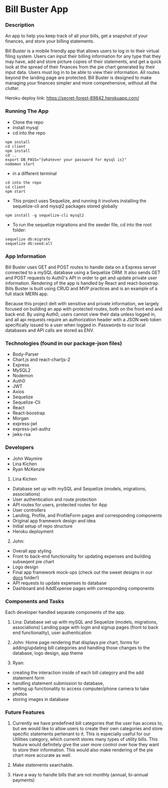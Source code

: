 # Bill Buster App

### Description
An app to help you keep track of all your bills, get a snapshot of your finances, and store your billing statements. 

Bill Buster is a mobile friendly app that allows users to log in to their virtual filing system. Users can input their billing information for any type that they may have, add and store picture copies of their statements, and get a quick look at the spread of their finances from the pie chart generated by their input data. Users must log in to be able to view their information. All routes beyond the landing page are protected. Bill Buster is designed to make managing your finances simpler and more comprehensive, without all the clutter.

Heroku deploy link: https://secret-forest-89842.herokuapp.com/

### Running The App
* Clone the repo
* install mysql
* cd into the repo
```
npm install
cd client
npm install
cd ..
export DB_PASS="{whatever your password for mysql is}"
nodemon start
```
* in a different terminal
```
cd into the repo
cd client
npm start
```
* This project uses Sequelize, and running it involves installing the sequelize-cli and mysql2 packages stored globally

```
npm install -g sequelize-cli mysql2
```

* To run the sequelize migrations and the seeder file, cd into the root folder:
```
sequelize db:migrate
sequelize db:seed:all
```

### App Information
Bill Buster uses GET and POST routes to handle data on a Express server connected to a mySQL database using a Sequelize ORM. It also sends GET and POST requests to Auth0's API in order to get and update private user information. Rendering of the app is handled by React and react-boostrap. Bills Buster is built using CRUD and MVP practices and is an example of a full stack MERN app.

Because this project delt with sensitive and private information, we largely focused on building an app with protected routes, both on the front end and back end. By using Auth0, users cannot view their data unless logged in, and all api requests require an authorization header with a JSON web token specifically issued to a user when logged in. Passwords to our local databases and API calls are stored as ENV.

### Technologies (found in our package-json files)
- Body-Parser
- Chart.js and react-chartjs-2 
- Express
- MySQL2
- Nodemon
- Auth0
- JWT
- Axios
- Sequelize
- Sequelize-Cli
- React
- React-boostrap
- Morgan
- express-jwt
- express-jwt-authz
- jwks-rsa

### Developers

* John Waymire
* Lina Kichen
* Ryan McKenzie

1. Lina Kichen 
- Database set up with mySQL and Sequelize (models, migrations, associations)
- User authentication and route protection
- API routes for users, protected routes for App 
- User controllers 
- Landing, Profile, and ProfileForm pages and corresponding components
- Original app framework design and idea
- Initial setup of repo structure
- Heroku deployment

2. John:  
- Overall app styling
- Front to back-end functionality for updating expenses and building subseqent pie chart
- Logo design 
- Final app framework mock-ups (check out the sweet designs in our [docs](https://github.com/hkichen/BillsApp/blob/master/docs/index.md) folder!)
- API requests to update expenses to database
- Dashboard and AddExpense pages with corresponding components

### Components and Tasks
Each developer handled separate components of the app.

1. Lina: Database set up with mySQL and Sequelize (models, migrations, associations) Landing page with login and signup pages (front to back end functionality), user authentication

2. John:  Home page rendering that displays pie chart, forms for adding/updating bill categories and handling those changes to the database, logo design, app theme

3. Ryan: 
- creating the interaction inside of each bill category and the add statement form 
- handling statement submission to database, 
- setting up functionality to access computer/phone camera to take photos
- storing images in database

### Future Features
1. Currently we have predefined bill categories that the user has access to, but we would like to allow users to create their own categories and store specific statements pertenant to it. This is especially useful for our Utilities category, which currenlt stores many types of utility bills. This feature would definitely give the user more control over how they want to store their information. This would also make rendering of the pie chart more accurate as well.

2. Make statements searchable.
 
3. Have a way to handle bills that are not monthly (annual, bi-annual payments)


